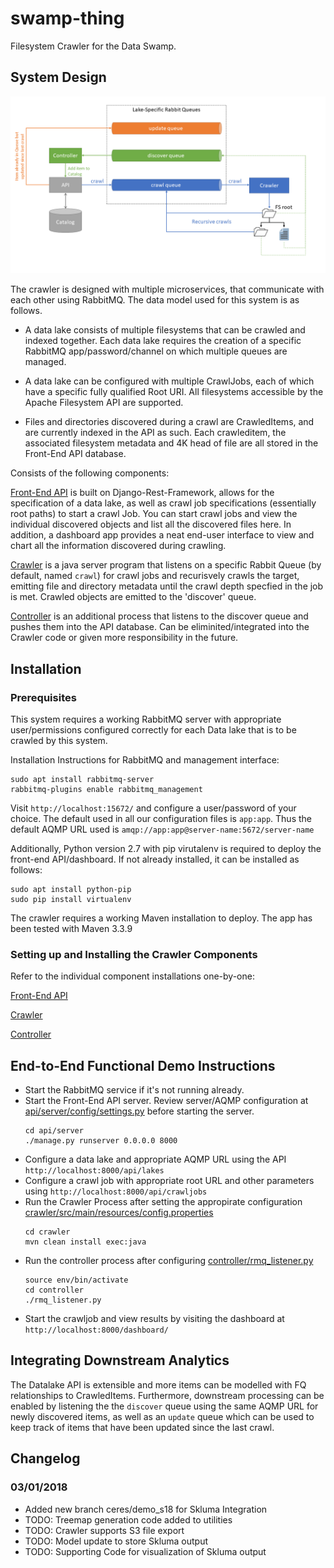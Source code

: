 # swamp-thing
Filesystem Crawler for the Data Swamp.

## System Design

![Swamp Thing Diagram](swampthing.png?raw=true "Swamp Thing Diagram")


The crawler is designed with multiple microservices, that communicate with each other using RabbitMQ. The data model used for this system is as follows.

* A data lake consists of multiple filesystems that can be crawled and indexed together. Each data lake requires the creation of a specific RabbitMQ app/password/channel on which multiple queues are managed.

* A data lake can be configured with multiple CrawlJobs, each of which have a specific fully qualified Root URI. All filesystems accessible by the Apache Filesystem API are supported.

* Files and directories discovered during a crawl are CrawledItems, and are currently indexed in the API as such. Each crawleditem, the associated filesystem metadata and 4K head of file are all stored in the Front-End API database.

Consists of the following components:

[Front-End API](api/README.md)
is built on Django-Rest-Framework, allows for the specification of a data lake, as well as crawl job specifications (essentially root paths) to start a crawl Job. You can start crawl jobs and view the individual discovered objects and list all the discovered files here. In addition, a dashboard app provides a neat end-user interface to view and chart all the information discovered during crawling.

[Crawler](crawler/README.md)
is a java server program that listens on a specific Rabbit Queue (by default, named ``crawl``) for crawl jobs and recurisvely crawls the target, emitting file and directory metadata until the crawl depth specfied in the job is met. Crawled objects are emitted to the 'discover' queue.

[Controller](controller/README.md)
is an additional process that listens to the discover queue and pushes them into the API database. Can be eliminited/integrated into the Crawler code or given more responsibility in the future.


## Installation

### Prerequisites
This system requires a working RabbitMQ server with appropriate user/permissions configured correctly for each Data lake that is to be crawled by this system.

Installation Instructions for RabbitMQ and management interface:
```
sudo apt install rabbitmq-server
rabbitmq-plugins enable rabbitmq_management
```

Visit `http://localhost:15672/` and configure a user/password of your choice. The default used in all our configuration files is `app:app`. Thus the default AQMP URL used is `amqp://app:app@server-name:5672/server-name`

Additionally, Python version 2.7 with pip virutalenv is required to deploy the front-end API/dashboard. If not already installed, it can be installed as follows:
```
sudo apt install python-pip
sudo pip install virtualenv
```
The crawler requires a working Maven installation to deploy. The app has been tested with Maven 3.3.9

### Setting up and Installing the Crawler Components

Refer to the individual component installations one-by-one:

[Front-End API](api/README.md)

[Crawler](crawler/README.md)

[Controller](controller/README.md)


## End-to-End Functional Demo Instructions

* Start the RabbitMQ service if it's not running already.
* Start the Front-End API server. Review server/AQMP configuration at [api/server/config/settings.py](api/server/config/settings.py) before starting the server.
  ``` source env/bin/activate
  cd api/server
  ./manage.py runserver 0.0.0.0 8000
  ```
* Configure a data lake and appropriate AQMP URL using the API `http://localhost:8000/api/lakes`
* Configure a crawl job with appropriate root URL and other parameters using `http://localhost:8000/api/crawljobs`
* Run the Crawler Process after setting the appropirate configuration [crawler/src/main/resources/config.properties](crawler/src/main/resources/config.properties)
  ```
  cd crawler
  mvn clean install exec:java
  ```
* Run the controller process after configuring [controller/rmq_listener.py](controller/rmq_listener.py)
  ```
  source env/bin/activate
  cd controller
  ./rmq_listener.py
  ```
* Start the crawljob and view results by visiting the dashboard at `http://localhost:8000/dashboard/`

## Integrating Downstream Analytics

The Datalake API is extensible and more items can be modelled with FQ relationships to CrawledItems. Furthermore, downstream processing can be enabled by listening the the `discover` queue using the same AQMP URL for newly discovered items, as well as an `update` queue which can be used to keep track of items that have been updated since the last crawl.


## Changelog

### 03/01/2018
* Added new branch ceres/demo_s18 for Skluma Integration
* TODO: Treemap generation code added to utilities
* TODO: Crawler supports S3 file export
* TODO: Model update to store Skluma output
* TODO: Supporting Code for visualization of Skluma output